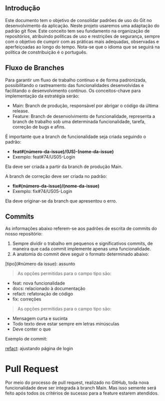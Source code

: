 ## Introdução

Este documento tem o objetivo de consolidar padrões de uso do Git no desenvolvimento da aplicação. Neste projeto usaremos uma adaptação do padrão git flow. Este conceito tem seu fundamento na organização de repositórios, atribuindo políticas de uso e restrições de segurança, sempre com o objetivo de cumprir com as práticas mais adequadas, observadas e aperfeiçoadas ao longo do tempo. Nota-se que o idioma que se seguirá na política de constribuição é o português.

## Fluxo de Branches

Para garantir um fluxo de trabalho contínuo e de forma padronizada, possibilitando o rastreamento das funcionalidades desenvolvidas e facilitando o desenvolvimento contínuo. Os conceitos-chave para implementação da estratégia serão:

- Main: Branch de produção, responsável por abrigar o código da última release.
- Feature: Branch de desenvolvimento de funcionalidade, representa a branch de trabalho sob uma determinada funcionalidade, tarefa, correção de bugs e afins.

É importante que a branch de funcionalidade seja criada seguindo o padrão:

- <b>feat#(número-da-issue)/(US)-(nome-da-issue)</b>
- Exemplo: feat#74/US05-Login

Ela deve ser criada a partir da branch de produção Main.

A branch de correção deve ser criada no padrão:

- <b>fix#(número-da-issue)/(nome-da-issue)</b>
- Exemplo: fix#74/US05-Login

Ela deve originar-se da branch que apresentou o erro.

## Commits

As informações abaixo referem-se aos padrões de escrita de commits do nosso repositório:

1. Sempre dividir o trabalho em pequenos e significativos commits, de maneira que cada commit implemente apenas uma funcionalidade.
2. A anatomia do commit deve seguir o formato determinado abaixo:


[tipo](#número da issue): assunto 

> As opções permitidas para o campo tipo são:

- feat: nova funcionalidade
- docs: relacionado à documentação
- refact: refatoração de código
- fix: correções

> As opções permitidas para o campo tipo são:

- Mensagem curta e sucinta
- Todo texto deve estar sempre em letras minúsculas
- Deve conter o que

Exemplo de commit: 

[refact](#25): ajustando página de login  


# Pull Request

Por meio do processo de pull request, realizado no GitHub, toda nova funcionalidade deve ser integrada à branch Main. Mas isso semente será feito após todos os critérios de sucesso para a feature estarem atendidos.
